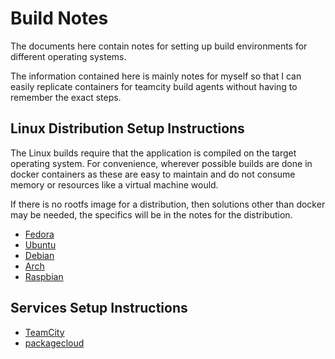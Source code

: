 # Build Notes

The documents here contain notes for setting up build environments for different operating systems.

The information contained here is mainly notes for myself so that I can easily replicate containers for teamcity build agents without having to remember the exact steps.

## Linux Distribution Setup Instructions

The Linux builds require that the application is compiled on the target operating system.  For convenience, wherever possible builds are done in docker containers as these are easy to maintain and do not consume memory or resources like a virtual machine would. 

If there is no rootfs image for a distribution, then solutions other than docker may be needed, the specifics will be in the notes for the distribution.

* [Fedora](fedora.md)
* [Ubuntu](ubuntu.md)
* [Debian](debian.md)
* [Arch](arch.md)
* [Raspbian](raspbian.md)

## Services Setup Instructions

* [TeamCity](teamcity.md)
* [packagecloud](packagecloud.md)